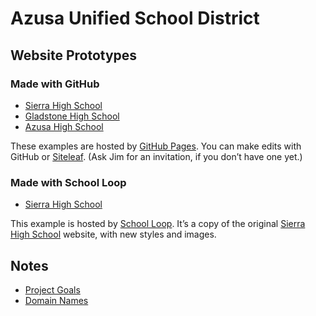 
# Azusa Unified School District

## Website Prototypes

### Made with GitHub

* [Sierra High School](http://sierrahighschool.jimthoburn.com)
* [Gladstone High School](http://gladstonehighschool.jimthoburn.com)
* [Azusa High School](http://azusahighschool.jimthoburn.com)

These examples are hosted by [GitHub Pages](https://pages.github.com). You can make edits with GitHub or [Siteleaf](https://www.siteleaf.com). (Ask Jim for an invitation, if you don’t have one yet.)

### Made with School Loop

* [Sierra High School](http://shs-ausd-ca.mirror.schoolloop.com)

This example is hosted by [School Loop](http://www.schoolloop.com). It’s a copy of the original [Sierra High School](http://shs-ausd-ca.schoolloop.com) website, with new styles and images.

## Notes

* [Project Goals](https://docs.google.com/document/d/1KuxBJd6_Ct-KL2AC9WG0BUTUFwmNIuCpNSvUIhYKuew/edit)
* [Domain Names](https://docs.google.com/document/d/11Zkj0sdmmRXR-pwEU8ks8xJBWnbLQ3c2Tajv0Z3L-Ro/edit)
